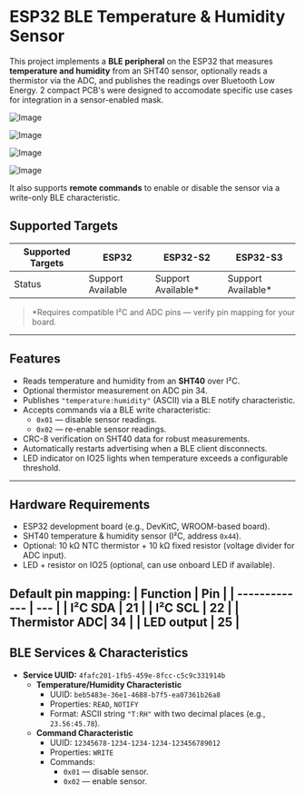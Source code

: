 # ESP32 BLE Temperature & Humidity Sensor

This project implements a **BLE peripheral** on the ESP32 that measures **temperature and humidity** from an SHT40 sensor, optionally reads a thermistor via the ADC, and publishes the readings over Bluetooth Low Energy. 2 compact PCB's were designed to accomodate specific use cases for integration in a sensor-enabled mask.

![Image](https://github.com/user-attachments/assets/0b3ffe91-9e69-4ff2-a2fb-dfecb249b430)

![Image](https://github.com/user-attachments/assets/627ac4bd-844b-4ed4-82b9-d7dce46be29b)

![Image](https://github.com/user-attachments/assets/af4b6160-2fd7-4741-b419-8729478cb086)

![Image](https://github.com/user-attachments/assets/d3f3787d-2d80-4c20-a191-4d5a04f1b978)

It also supports **remote commands** to enable or disable the sensor via a write-only BLE characteristic.

## Supported Targets

| Supported Targets | ESP32 | ESP32-S2 | ESP32-S3 |
| ----------------- | ----- | -------- | -------- |
| Status            | Support Available    | Support Available*      | Support Available*      |

> \*Requires compatible I²C and ADC pins — verify pin mapping for your board.
---
## Features
- Reads temperature and humidity from an **SHT40** over I²C.
- Optional thermistor measurement on ADC pin 34.
- Publishes `"temperature:humidity"` (ASCII) via a BLE notify characteristic.
- Accepts commands via a BLE write characteristic:
  - `0x01` — disable sensor readings.
  - `0x02` — re-enable sensor readings.
- CRC-8 verification on SHT40 data for robust measurements.
- Automatically restarts advertising when a BLE client disconnects.
- LED indicator on IO25 lights when temperature exceeds a configurable threshold.
---
## Hardware Requirements

- ESP32 development board (e.g., DevKitC, WROOM-based board).
- SHT40 temperature & humidity sensor (I²C, address `0x44`).
- Optional: 10 kΩ NTC thermistor + 10 kΩ fixed resistor (voltage divider for ADC input).
- LED + resistor on IO25 (optional, can use onboard LED if available).

**Default pin mapping:**
| Function      | Pin |
| ------------- | --- |
| I²C SDA       | 21  |
| I²C SCL       | 22  |
| Thermistor ADC| 34  |
| LED output    | 25  |
---
## BLE Services & Characteristics

- **Service UUID:** `4fafc201-1fb5-459e-8fcc-c5c9c331914b`
  - **Temperature/Humidity Characteristic**  
    - UUID: `beb5483e-36e1-4688-b7f5-ea07361b26a8`  
    - Properties: `READ`, `NOTIFY`  
    - Format: ASCII string `"T:RH"` with two decimal places (e.g., `23.56:45.78`).
  - **Command Characteristic**  
    - UUID: `12345678-1234-1234-1234-123456789012`  
    - Properties: `WRITE`  
    - Commands:  
      - `0x01` — disable sensor.  
      - `0x02` — enable sensor.
